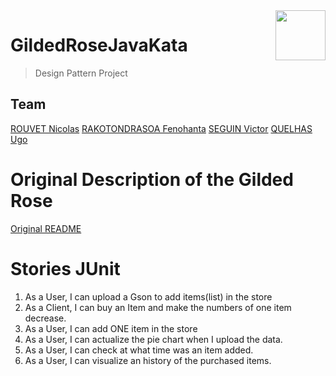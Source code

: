 <img src="https://ibin.co/4Pl7fJF6NVWO.png" height=80 align=right>

# GildedRoseJavaKata
> Design Pattern Project

## Team
[ROUVET Nicolas](https://github.com/nrouvet)
[RAKOTONDRASOA Fenohanta](https://github.com/Vesg1)
[SEGUIN Victor](https://github.com/Fenohanta)
[QUELHAS Ugo](https://github.com/quelhasu)


# Original Description of the Gilded Rose

[Original README](original.md)

# Stories JUnit

1. As a User, I can upload a Gson to add items(list) in the store
2. As a Client, I can buy an Item and make the numbers of one item decrease.
3. As a User, I can add ONE item in the store
4. As a User, I can actualize the pie chart when I upload the data.
5. As a User, I can check at what time was an item added.
6. As a User, I can visualize an history of the purchased items.
